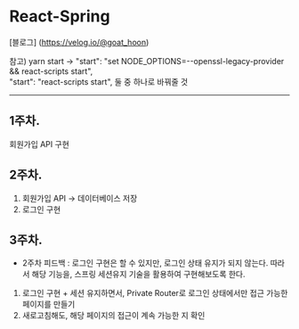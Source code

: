 # React-Spring

 [블로그] (https://velog.io/@goat_hoon)
 
 참고) yarn start -> 
 "start": "set NODE_OPTIONS=--openssl-legacy-provider && react-scripts start", <br/>
 "start": "react-scripts start",
 둘 중 하나로 바꿔줄 것
 
 <hr/>
 
 ## 1주차.
 회원가입 API 구현
 
 ## 2주차.
 1. 회원가입 API -> 데이터베이스 저장
 2. 로그인 구현 
 
 ## 3주차.
 - 2주차 피드백 : 로그인 구현은 할 수 있지만, 로그인 상태 유지가 되지 않는다. 따라서 해당 기능을, 스프링 세션유지 기술을 활용하여 구현해보도록 한다.
 1. 로그인 구현 + 세션 유지하면서, Private Router로 로그인 상태에서만 접근 가능한 페이지를 만들기
 2. 새로고침해도, 해당 페이지의 접근이 계속 가능한 지 확인
 
 

